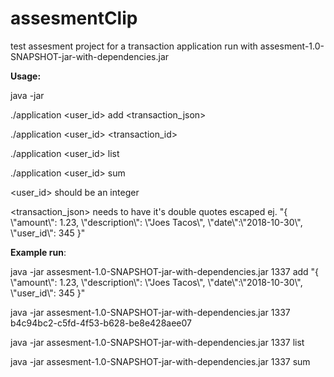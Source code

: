 # assesmentClip
test assesment project for a transaction application
run with assesment-1.0-SNAPSHOT-jar-with-dependencies.jar

**Usage:**

java -jar

./application <user_id> add <transaction_json>

./application <user_id> <transaction_id>

./application <user_id> list

./application <user_id> sum


<user_id> should be an integer



<transaction_json> needs to have it's double quotes escaped ej. "{ \\"amount\\": 1.23, \\"description\\": \\"Joes Tacos\\", \\"date\\":\\"2018-10-30\\", \\"user_id\\": 345 }"


**Example run**:

java -jar assesment-1.0-SNAPSHOT-jar-with-dependencies.jar 1337 add "{ \\"amount\\": 1.23, \\"description\\": \\"Joes Tacos\\", \\"date\\":\\"2018-10-30\\", \\"user_id\\": 345 }"

java -jar assesment-1.0-SNAPSHOT-jar-with-dependencies.jar 1337 b4c94bc2-c5fd-4f53-b628-be8e428aee07

java -jar assesment-1.0-SNAPSHOT-jar-with-dependencies.jar 1337 list

java -jar assesment-1.0-SNAPSHOT-jar-with-dependencies.jar 1337 sum
